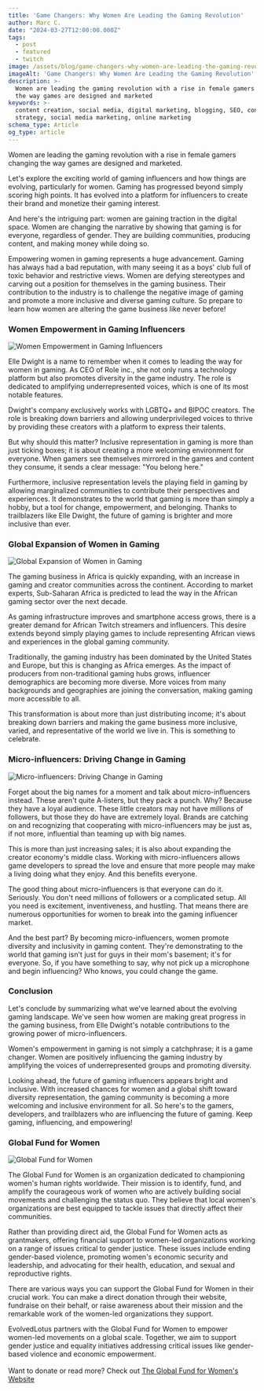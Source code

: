 ```yaml
---
title: 'Game Changers: Why Women Are Leading the Gaming Revolution'
author: Marc C.
date: "2024-03-27T12:00:00.000Z"
tags:
  - post
  - featured
  - twitch
image: /assets/blog/game-changers-why-women-are-leading-the-gaming-revolution.png
imageAlt: 'Game Changers: Why Women Are Leading the Gaming Revolution'
description: >-
  Women are leading the gaming revolution with a rise in female gamers changing
  the way games are designed and marketed
keywords: >-
  content creation, social media, digital marketing, blogging, SEO, content
  strategy, social media marketing, online marketing
schema_type: Article
og_type: article
---
```

Women are leading the gaming revolution with a rise in female gamers changing the way games are designed and marketed.

Let's explore the exciting world of gaming influencers and how things are evolving, particularly for women. Gaming has progressed beyond simply scoring high points. It has evolved into a platform for influencers to create their brand and monetize their gaming interest. 

And here's the intriguing part: women are gaining traction in the digital space. Women are changing the narrative by showing that gaming is for everyone, regardless of gender. They are building communities, producing content, and making money while doing so.

Empowering women in gaming represents a huge advancement. Gaming has always had a bad reputation, with many seeing it as a boys' club full of toxic behavior and restrictive views. Women are defying stereotypes and carving out a position for themselves in the gaming business. Their contribution to the industry is to challenge the negative image of gaming and promote a more inclusive and diverse gaming culture. So prepare to learn how women are altering the game business like never before!



### Women Empowerment in Gaming Influencers

![Women Empowerment in Gaming Influencers](/assets/blog/women-gaming-influencers.png)

Elle Dwight is a name to remember when it comes to leading the way for women in gaming. As CEO of Role inc., she not only runs a technology platform but also promotes diversity in the game industry. The role is dedicated to amplifying underrepresented voices, which is one of its most notable features.



Dwight's company exclusively works with LGBTQ+ and BIPOC creators. The role is breaking down barriers and allowing underprivileged voices to thrive by providing these creators with a platform to express their talents.



But why should this matter? Inclusive representation in gaming is more than just ticking boxes; it is about creating a more welcoming environment for everyone. When gamers see themselves mirrored in the games and content they consume, it sends a clear message: "You belong here."

Furthermore, inclusive representation levels the playing field in gaming by allowing marginalized communities to contribute their perspectives and experiences. It demonstrates to the world that gaming is more than simply a hobby, but a tool for change, empowerment, and belonging. Thanks to trailblazers like Elle Dwight, the future of gaming is brighter and more inclusive than ever.



### Global Expansion of Women in Gaming

![Global Expansion of Women in Gaming](/assets/blog/women-global-expansion.png)

The gaming business in Africa is quickly expanding, with an increase in gaming and creator communities across the continent. According to market experts, Sub-Saharan Africa is predicted to lead the way in the African gaming sector over the next decade. 

As gaming infrastructure improves and smartphone access grows, there is a greater demand for African Twitch streamers and influencers. This desire extends beyond simply playing games to include representing African views and experiences in the global gaming community.

Traditionally, the gaming industry has been dominated by the United States and Europe, but this is changing as Africa emerges. As the impact of producers from non-traditional gaming hubs grows, influencer demographics are becoming more diverse. More voices from many backgrounds and geographies are joining the conversation, making gaming more accessible to all. 

This transformation is about more than just distributing income; it's about breaking down barriers and making the game business more inclusive, varied, and representative of the world we live in. This is something to celebrate.



### Micro-influencers: Driving Change in Gaming

![Micro-influencers: Driving Change in Gaming](/assets/blog/change-in-gaming.png)

Forget about the big names for a moment and talk about micro-influencers instead. These aren't quite A-listers, but they pack a punch. Why? Because they have a loyal audience. These little creators may not have millions of followers, but those they do have are extremely loyal. Brands are catching on and recognizing that cooperating with micro-influencers may be just as, if not more, influential than teaming up with big names.

This is more than just increasing sales; it is also about expanding the creator economy's middle class. Working with micro-influencers allows game developers to spread the love and ensure that more people may make a living doing what they enjoy. And this benefits everyone.

The good thing about micro-influencers is that everyone can do it. Seriously. You don't need millions of followers or a complicated setup. All you need is excitement, inventiveness, and hustling. That means there are numerous opportunities for women to break into the gaming influencer market.

And the best part? By becoming micro-influencers, women promote diversity and inclusivity in gaming content. They're demonstrating to the world that gaming isn't just for guys in their mom's basement; it's for everyone. So, if you have something to say, why not pick up a microphone and begin influencing? Who knows, you could change the game.

### Conclusion

Let's conclude by summarizing what we've learned about the evolving gaming landscape. We've seen how women are making great progress in the gaming business, from Elle Dwight's notable contributions to the growing power of micro-influencers.





Women's empowerment in gaming is not simply a catchphrase; it is a game changer. Women are positively influencing the gaming industry by amplifying the voices of underrepresented groups and promoting diversity.





Looking ahead, the future of gaming influencers appears bright and inclusive. With increased chances for women and a global shift toward diversity representation, the gaming community is becoming a more welcoming and inclusive environment for all. So here's to the gamers, developers, and trailblazers who are influencing the future of gaming. Keep gaming, influencing, and empowering!



### Global Fund for Women

![Global Fund for Women](/assets/blog/globalfundforwomen.png)

The Global Fund for Women is an organization dedicated to championing women's human rights worldwide. Their mission is to identify, fund, and amplify the courageous work of women who are actively building social movements and challenging the status quo. They believe that local women's organizations are best equipped to tackle issues that directly affect their communities.



Rather than providing direct aid, the Global Fund for Women acts as grantmakers, offering financial support to women-led organizations working on a range of issues critical to gender justice. These issues include ending gender-based violence, promoting women's economic security and leadership, and advocating for their health, education, and sexual and reproductive rights.



There are various ways you can support the Global Fund for Women in their crucial work. You can make a direct donation through their website, fundraise on their behalf, or raise awareness about their mission and the remarkable work of the women-led organizations they support.



EvolvedLotus partners with the Global Fund for Women to empower women-led movements on a global scale. Together, we aim to support gender justice and equality initiatives addressing critical issues like gender-based violence and economic empowerment.\
\
Want to donate or read more? Check out [The Global Fund for Women's Website](https://www.globalfundforwomen.org/get-involved/)
